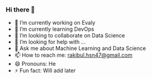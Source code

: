 ### Hi there 👋

<!--
**rakib06/rakib06** is a ✨ _special_ ✨ repository because its `README.md` (this file) appears on your GitHub profile.
-->

- 🔭 I’m currently working on Evaly
- 🌱 I’m currently learning DevOps
- 👯 I’m looking to collaborate on Data Science 
- 🤔 I’m looking for help with ...
- 💬 Ask me about Machine Learning and Data Science 
- 📫 How to reach me: rakibul.hsn47@gmail.com
- 😄 Pronouns: He
- ⚡ Fun fact: Will add later

